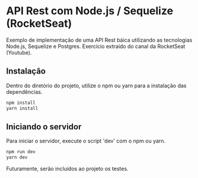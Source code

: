 # API Rest com Node.js / Sequelize (RocketSeat)

Exemplo de implementação de uma API Rest báica utilizando as tecnologias Node.js, Sequelize e Postgres. Exercício extraído do canal da RocketSeat (Youtube).

## Instalação
Dentro do diretório do projeto, utilize o npm ou yarn para a instalação das dependências.

```bash
npm install
yarn install
```

## Iniciando o servidor
Para iniciar o servidor, execute o script 'dev' com o npm ou yarn.

```bash
npm run dev
yarn dev
```


Futuramente, serão incluídos ao projeto os testes.
